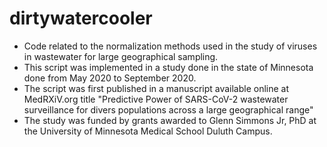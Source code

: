 # dirtywatercooler
+ Code related to the normalization methods used in the study of viruses in wastewater for large geographical sampling. 
+ This script was implemented in a study done in the state of Minnesota done from May 2020 to September 2020. 
+ The script was first published in a manuscript available online at MedRXiV.org title "Predictive Power of SARS-CoV-2 wastewater surveillance for divers populations across a large geographical range"
+ The study was funded by grants awarded to Glenn Simmons Jr, PhD  at the University of Minnesota Medical School Duluth Campus.

